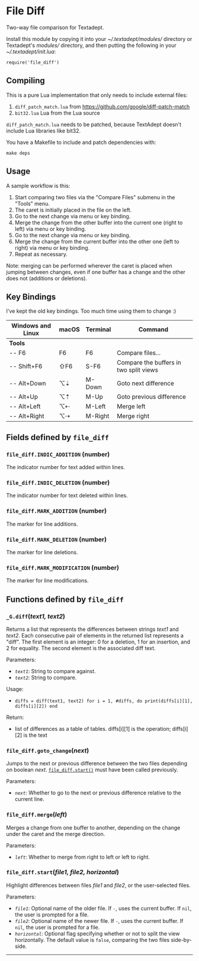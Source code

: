 # File Diff

Two-way file comparison for Textadept.

Install this module by copying it into your *~/.textadept/modules/* directory or Textadept's
*modules/* directory, and then putting the following in your *~/.textadept/init.lua*:

    require('file_diff')

## Compiling

This is a pure Lua implementation that only needs to include external files:

1. `diff_patch_match.lua` from https://github.com/google/diff-patch-match
2. `bit32.lua` Lua from the Lua source

`diff_patch_match.lua` needs to be patched, because TextAdept doesn't include
Lua libraries like bit32.

You have a Makefile to include and patch dependencies with:

    make deps


## Usage

A sample workflow is this:

1. Start comparing two files via the "Compare Files" submenu in the "Tools" menu.
2. The caret is initially placed in the file on the left.
3. Go to the next change via menu or key binding.
4. Merge the change from the other buffer into the current one (right to left) via menu or
  key binding.
5. Go to the next change via menu or key binding.
6. Merge the change from the current buffer into the other one (left to right) via menu or
  key binding.
7. Repeat as necessary.

Note: merging can be performed wherever the caret is placed when jumping between changes,
even if one buffer has a change and the other does not (additions or deletions).

## Key Bindings

I've kept the old key bindings. Too much time using them to change :)

Windows and Linux | macOS | Terminal | Command
-|-|-|-
**Tools**| | |
-- F6 | F6 | F6 | Compare files...
-- Shift+F6 | ⇧F6 | S-F6 | Compare the buffers in two split views
-- Alt+Down | ⌥⇣ | M-Down | Goto next difference
-- Alt+Up | ⌥⇡ | M-Up | Goto previous difference
-- Alt+Left | ⌥⇠ | M-Left | Merge left
-- Alt+Right | ⌥⇢ | M-Right | Merge right


## Fields defined by `file_diff`

<a id="file_diff.INDIC_ADDITION"></a>
### `file_diff.INDIC_ADDITION` (number)

The indicator number for text added within lines.

<a id="file_diff.INDIC_DELETION"></a>
### `file_diff.INDIC_DELETION` (number)

The indicator number for text deleted within lines.

<a id="file_diff.MARK_ADDITION"></a>
### `file_diff.MARK_ADDITION` (number)

The marker for line additions.

<a id="file_diff.MARK_DELETION"></a>
### `file_diff.MARK_DELETION` (number)

The marker for line deletions.

<a id="file_diff.MARK_MODIFICATION"></a>
### `file_diff.MARK_MODIFICATION` (number)

The marker for line modifications.


## Functions defined by `file_diff`

<a id="_G.diff"></a>
### `_G.diff`(*text1, text2*)

Returns a list that represents the differences between strings *text1* and *text2*.
Each consecutive pair of elements in the returned list represents a "diff". The first element
is an integer: 0 for a deletion, 1 for an insertion, and 2 for equality. The second element
is the associated diff text.

Parameters:

* *`text1`*: String to compare against.
* *`text2`*: String to compare.

Usage:

* `diffs = diff(text1, text2)
   for i = 1, #diffs, do
       print(diffs[i][1], diffs[i][2])
   end`

Return:

* list of differences as a table of tables.
  diffs[i][1] is the operation; diffs[i][2] is the text

<a id="file_diff.goto_change"></a>
### `file_diff.goto_change`(*next*)

Jumps to the next or previous difference between the two files depending on boolean *next*.
[`file_diff.start()`](#file_diff.start) must have been called previously.

Parameters:

* *`next`*: Whether to go to the next or previous difference relative to the current line.

<a id="file_diff.merge"></a>
### `file_diff.merge`(*left*)

Merges a change from one buffer to another, depending on the change under the caret and the
merge direction.

Parameters:

* *`left`*: Whether to merge from right to left or left to right.

<a id="file_diff.start"></a>
### `file_diff.start`(*file1, file2, horizontal*)

Highlight differences between files *file1* and *file2*, or the user-selected files.

Parameters:

* *`file1`*: Optional name of the older file. If `-`, uses the current buffer. If `nil`,
  the user is prompted for a file.
* *`file2`*: Optional name of the newer file. If `-`, uses the current buffer. If `nil`,
  the user is prompted for a file.
* *`horizontal`*: Optional flag specifying whether or not to split the view horizontally. The
  default value is `false`, comparing the two files side-by-side.


---
